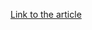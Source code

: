 [Link to the article](https://www.sentinelone.com/labs/hypervisor-ransomware-multiple-threat-actor-groups-hop-on-leaked-babuk-code-to-build-esxi-lockers/)
